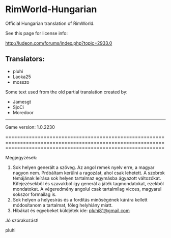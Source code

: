 ﻿RimWorld-Hungarian
==================

Official Hungarian translation of RimWorld.

See this page for license info:

http://ludeon.com/forums/index.php?topic=2933.0


Translators:
---------------------
- pluhi
- Laoka25
- mosszo

Some text used from the old partial translation created by:
- Jamesgt
- SjoCi
- Moredoor

---------------------

Game version: 1.0.2230


==================================================================================================================================================================

Megjegyzések:

1. Sok helyen generált a szöveg. Az angol remek nyelv erre, a magyar nagyon nem. Próbáltam kerülni a ragozást, ahol csak lehetett. A szobrok témájának leírása sok helyen tartalmaz egymásba ágyazott változókat. Kifejezésekből és szavakból így generál a játék tagmondatokat, ezekből mondatokat. A végeredmény angolul csak tartalmilag vicces, magyarul sokszor formailag is.
2. Sok helyen a helyesírás és a fordítás minőségének kárára kellett módosítanom a tartalmat, főleg helyhiány miatt.
3. Hibákat és egyebeket küldjétek ide: pluhi81@gmail.com

Jó szórakozást!

pluhi


